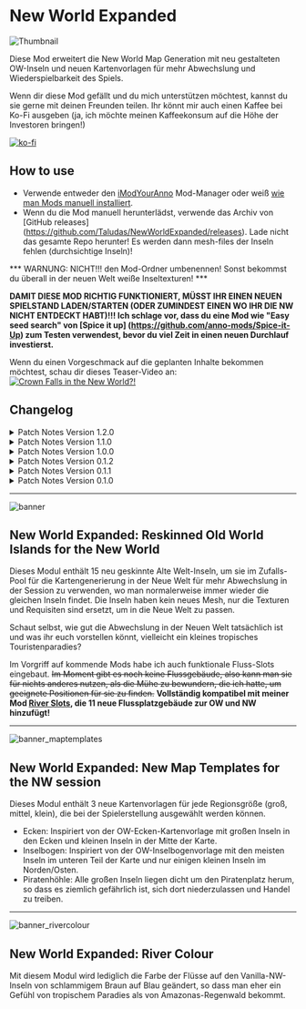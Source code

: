# New World Expanded

![Thumbnail](https://user-images.githubusercontent.com/64583643/189413460-86d79429-272c-4c3a-b243-3733c109e044.png)

 Diese Mod erweitert die New World Map Generation mit neu gestalteten OW-Inseln und neuen Kartenvorlagen für mehr Abwechslung und Wiederspielbarkeit des Spiels.
 
 Wenn dir diese Mod gefällt und du mich unterstützen möchtest, kannst du sie gerne mit deinen Freunden teilen. Ihr könnt mir auch einen Kaffee bei Ko-Fi ausgeben (ja, ich möchte meinen Kaffeekonsum auf die Höhe der Investoren bringen!)

[![ko-fi](https://ko-fi.com/img/githubbutton_sm.svg)](https://ko-fi.com/W7W8L558T)

## How to use

- Verwende entweder den [iModYourAnno](https://github.com/anno-mods/iModYourAnno/releases) Mod-Manager oder weiß [wie man Mods manuell installiert](https://github.com/jakobharder/anno1800-mod-loader#mods).
- Wenn du die Mod manuell herunterlädst, verwende das Archiv von [GitHub releases] (https://github.com/Taludas/NewWorldExpanded/releases). Lade nicht das gesamte Repo herunter! Es werden dann mesh-files der Inseln fehlen (durchsichtige Inseln)!

*** WARNUNG: NICHT!!! den Mod-Ordner umbenennen! Sonst bekommst du überall in der neuen Welt weiße Inseltexturen! ***

**DAMIT DIESE MOD RICHTIG FUNKTIONIERT, MÜSST IHR EINEN NEUEN SPIELSTAND LADEN/STARTEN (ODER ZUMINDEST EINEN WO IHR DIE NW NICHT ENTDECKT HABT)!!! Ich schlage vor, dass du eine Mod wie "Easy seed search" von [Spice it up] (https://github.com/anno-mods/Spice-it-Up) zum Testen verwendest, bevor du viel Zeit in einen neuen Durchlauf investierst.**

Wenn du einen Vorgeschmack auf die geplanten Inhalte bekommen möchtest, schau dir dieses Teaser-Video an:
[![Crown Falls in the New World?!](https://user-images.githubusercontent.com/64583643/189425612-91673a91-7dad-4fa3-8a97-8a10d0888cd6.jpg)](https://youtu.be/wSqFEBe8ZmY)

## Changelog
<details>
    <summary>Patch Notes Version 1.2.0</summary>

* Anpassungen:
    - Um die Dateigröße gering zu halten, habe ich die Mod in zwei Mods aufgeteilt: "Muddy Rivers removed" und "New World Expanded". Die erste ersetzt nur die Flussfarbe der NW-Insel durch eine blaue. New World Expanded ist die Hauptmod, der die neu geskinnten Inseln hinzufügt!

* Aktualisierungen:
    - Die Mod wurde für eine bessere Nutzung mit iModYourAnno v0.5 angepasst, die standardmäßig verwendete Kartenvorlage ist jetzt "Corners". Das Problem mit der endlosen Ladeschleife bei mehreren Spielern aufgrund von fehlerhaften iMYA-Einstellungen wurde behoben. Unabhängig davon, was man in iMYA einstellt, erhält man nun immer eine der drei Kartenvorlagen.

</details>
<details>
    <summary>Patch Notes Version 1.1.0</summary>

* Aktualisierungen:
  - Aktualisierung der Mod, so dass nur noch ein Mod-Ordner anstelle der separaten Installationsverzeichnisse verwendet wird.

</details>
<details>
    <summary>Patch Notes Version 1.0.0</summary>

* Aktualisierungen:
  - Alle Inseldateien auf GU16 Version aktualisiert.
    - Vergrößerte Kartenvorlagen für GU16 hinzugefügt (neues Savegame erforderlich, alte Kartenvorlagen vergrößern sich nicht auf die neuen, sondern verwenden die alte Erweiterung)
    - muddy rivers mit neuen Inseln aus GU16 aktualisiert
    - Modularität durch iMYA vorbereitet, im Moment sind nur die Kartenvorlagen modular, wenn man die neuen Inseln deaktivieren will oder keine schlammigen Flüsse will, muss man die Assets-Datei jetzt manuell bearbeiten (die <Include> Tags mit der entsprechenden xml-Datei entfernen).

</details>
<details>
    <summary>Patch Notes Version 0.1.2</summary>

* Ein Fehler wurde behoben, bei dem einige Inseln nicht die neue Textur erhielten. Bitte ladet die neueste Version herunter und überschreibt den Download von v0.1.0!
* 
</details>
<details>
    <summary>Patch Notes Version 0.1.1</summary>

* HOTFIX: Ich habe vergessen, die wichtigste Datei von allen hinzuzufügen! Die Materialset-Texturdatei! Bitte ladet die neueste Version herunter und überschreibt den Download von v0.1.0!
* 
</details>
<details>
    <summary>Patch Notes Version 0.1.0</summary>

* Inseldateien hinzugefügt.
* Neu geskinnte OW-Inseln zum Zufalls-Pool hinzugefügt
* Neue Kartenvorlagen hinzugefügt
* Version mit blauen Flüssen in NW anstelle von schlammigen Flüssen hinzugefügt
</details>

-----

![banner](https://user-images.githubusercontent.com/64583643/189413451-f866f2cf-2e93-4c53-9e47-547e6d874627.png)
## New World Expanded: Reskinned Old World Islands for the New World
Dieses Modul enthält 15 neu geskinnte Alte Welt-Inseln, um sie im Zufalls-Pool für die Kartengenerierung in der Neue Welt für mehr Abwechslung in der Session zu verwenden, wo man normalerweise immer wieder die gleichen Inseln findet. Die Inseln haben kein neues Mesh, nur die Texturen und Requisiten sind ersetzt, um in die Neue Welt zu passen.

Schaut selbst, wie gut die Abwechslung in der Neuen Welt tatsächlich ist und was ihr euch vorstellen könnt, vielleicht ein kleines tropisches Touristenparadies?

Im Vorgriff auf kommende Mods habe ich auch funktionale Fluss-Slots eingebaut. ~~Im Moment gibt es noch keine Flussgebäude, also kann man sie für nichts anderes nutzen, als die Mühe zu bewundern, die ich hatte, um geeignete Positionen für sie zu finden.~~ **Vollständig kompatibel mit meiner Mod [River Slots](https://github.com/Taludas/RiverSlots), die 11 neue Flussplatzgebäude zur OW und NW hinzufügt!**

-----

![banner_maptemplates](https://user-images.githubusercontent.com/64583643/210533908-00429c86-5cb7-464f-8e04-d044400c6ca5.png)
## New World Expanded: New Map Templates for the NW session
Dieses Modul enthält 3 neue Kartenvorlagen für jede Regionsgröße (groß, mittel, klein), die bei der Spielerstellung ausgewählt werden können.
- Ecken: Inspiriert von der OW-Ecken-Kartenvorlage mit großen Inseln in den Ecken und kleinen Inseln in der Mitte der Karte.
- Inselbogen: Inspiriert von der OW-Inselbogenvorlage mit den meisten Inseln im unteren Teil der Karte und nur einigen kleinen Inseln im Norden/Osten.
- Piratenhöhle: Alle großen Inseln liegen dicht um den Piratenplatz herum, so dass es ziemlich gefährlich ist, sich dort niederzulassen und Handel zu treiben.

-----

![banner_rivercolour](https://user-images.githubusercontent.com/64583643/189413458-592e3a64-f896-42ed-a016-98c2d7551e0b.png)
## New World Expanded: River Colour
Mit diesem Modul wird lediglich die Farbe der Flüsse auf den Vanilla-NW-Inseln von schlammigem Braun auf Blau geändert, so dass man eher ein Gefühl von tropischem Paradies als von Amazonas-Regenwald bekommt.